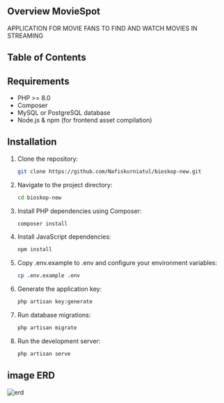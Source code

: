 ## Overview MovieSpot
APPLICATION FOR MOVIE FANS TO FIND AND WATCH MOVIES IN STREAMING

## Table of Contents

## Requirements

- PHP >= 8.0
- Composer
- MySQL or PostgreSQL database
- Node.js & npm (for frontend asset compilation)

## Installation

1. Clone the repository:
    ```bash
    git clone https://github.com/Nafiskurniatul/bioskop-new.git
    ```
2. Navigate to the project directory:
    ```bash
    cd bioskop-new
    ```
3. Install PHP dependencies using Composer:
    ```bash
    composer install
    ```
4. Install JavaScript dependencies:
    ```bash
    npm install
    ```
5. Copy .env.example to .env and configure your environment variables:
    ```bash
    cp .env.example .env
    ```
6. Generate the application key:
    ```bash
    php artisan key:generate
    ```
7. Run database migrations:
    ```bash
    php artisan migrate
    ```
8. Run the development server:
    ```bash
    php artisan serve
    ```

## image ERD
   ![erd](https://github.com/user-attachments/assets/dee40c94-49d6-44b2-9a10-4175a3aca6bc)
